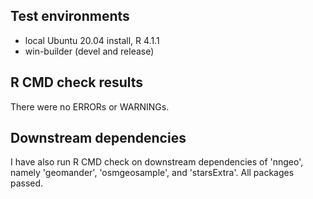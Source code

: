 ## Test environments

* local Ubuntu 20.04 install, R 4.1.1
* win-builder (devel and release)

## R CMD check results

There were no ERRORs or WARNINGs.

## Downstream dependencies

I have also run R CMD check on downstream dependencies of 'nngeo', namely 'geomander', 'osmgeosample', and 'starsExtra'. All packages passed. 
